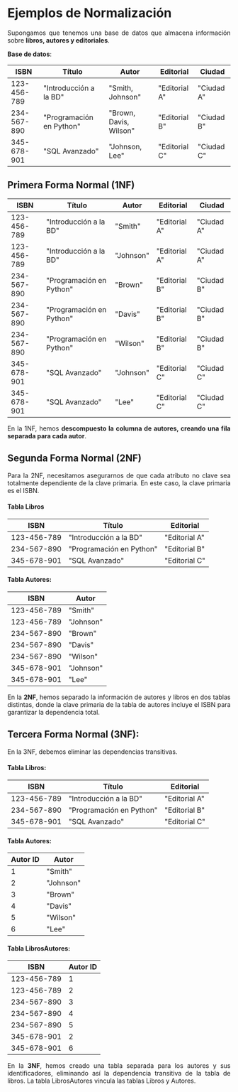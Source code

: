 <div align="justify">

# Ejemplos de Normalización

 Supongamos que tenemos una base de datos que almacena información sobre __libros, autores y editoriales__.

 __Base de datos__:

| ISBN          | Título                    | Autor                   | Editorial     | Ciudad        |
|---------------|---------------------------|-------------------------|---------------|---------------|
| 123-456-789   | "Introducción a la BD"    | "Smith, Johnson"        | "Editorial A" | "Ciudad A"    |
| 234-567-890   | "Programación en Python"  | "Brown, Davis, Wilson"  | "Editorial B" | "Ciudad B"    |
| 345-678-901   | "SQL Avanzado"            | "Johnson, Lee"          | "Editorial C" | "Ciudad C"    |

## Primera Forma Normal (1NF)

| ISBN          | Título                    | Autor                   | Editorial     | Ciudad        |
|---------------|---------------------------|-------------------------|---------------|---------------|
| 123-456-789   | "Introducción a la BD"    | "Smith"                 | "Editorial A" | "Ciudad A"    |
| 123-456-789   | "Introducción a la BD"    | "Johnson"               | "Editorial A" | "Ciudad A"    |
| 234-567-890   | "Programación en Python"  | "Brown"                 | "Editorial B" | "Ciudad B"    |
| 234-567-890   | "Programación en Python"  | "Davis"                 | "Editorial B" | "Ciudad B"    |
| 234-567-890   | "Programación en Python"  | "Wilson"                | "Editorial B" | "Ciudad B"    |
| 345-678-901   | "SQL Avanzado"            | "Johnson"               | "Editorial C" | "Ciudad C"    |
| 345-678-901   | "SQL Avanzado"            | "Lee"                   | "Editorial C" | "Ciudad C"    |

En la 1NF, hemos __descompuesto la columna de autores, creando una fila separada para cada autor__.

## Segunda Forma Normal (2NF)

Para la 2NF, necesitamos asegurarnos de que cada atributo no clave sea totalmente dependiente de la clave primaria. En este caso, la clave primaria es el ISBN.


#### Tabla Libros

| ISBN          | Título                    | Editorial     |
|---------------|---------------------------|---------------|
| 123-456-789   | "Introducción a la BD"    | "Editorial A" |
| 234-567-890   | "Programación en Python"  | "Editorial B" |
| 345-678-901   | "SQL Avanzado"            | "Editorial C" |

#### Tabla Autores:

| ISBN          | Autor        |
|---------------|--------------|
| 123-456-789   | "Smith"      |
| 123-456-789   | "Johnson"    |
| 234-567-890   | "Brown"      |
| 234-567-890   | "Davis"      |
| 234-567-890   | "Wilson"     |
| 345-678-901   | "Johnson"    |
| 345-678-901   | "Lee"        |

En la __2NF__, hemos separado la información de autores y libros en dos tablas distintas, donde la clave primaria de la tabla de autores incluye el ISBN para garantizar la dependencia total.

## Tercera Forma Normal (3NF):

En la 3NF, debemos eliminar las dependencias transitivas.

#### Tabla Libros:
| ISBN          | Título                    | Editorial     |
|---------------|---------------------------|---------------|
| 123-456-789   | "Introducción a la BD"    | "Editorial A" |
| 234-567-890   | "Programación en Python"  | "Editorial B" |
| 345-678-901   | "SQL Avanzado"            | "Editorial C" |

#### Tabla Autores:
| Autor ID | Autor        |
|----------|--------------|
| 1        | "Smith"      |
| 2        | "Johnson"    |
| 3        | "Brown"      |
| 4        | "Davis"      |
| 5        | "Wilson"     |
| 6        | "Lee"        |

#### Tabla LibrosAutores:
| ISBN          | Autor ID |
|---------------|----------|
| 123-456-789   | 1        |
| 123-456-789   | 2        |
| 234-567-890   | 3        |
| 234-567-890   | 4        |
| 234-567-890   | 5        |
| 345-678-901   | 2        |
| 345-678-901   | 6        |

En la __3NF__, hemos creado una tabla separada para los autores y sus identificadores, eliminando así la dependencia transitiva de la tabla de libros. La tabla LibrosAutores vincula las tablas Libros y Autores.

</div>